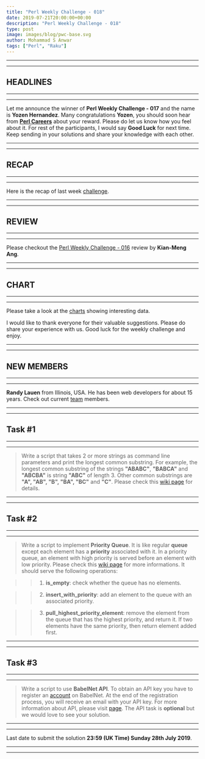 ```yaml
---
title: "Perl Weekly Challenge - 018"
date: 2019-07-21T20:00:00+00:00
description: "Perl Weekly Challenge - 018"
type: post
image: images/blog/pwc-base.svg
author: Mohammad S Anwar
tags: ["Perl", "Raku"]
---
```

***
***

## HEADLINES

***
***

Let me announce the winner of **Perl Weekly Challenge - 017** and the name is **Yozen Hernandez**. Many congratulations **Yozen**, you should soon hear from **[Perl Careers](https://perl.careers/)** about your reward. Please do let us know how you feel about it. For rest of the participants, I would say **Good Luck** for next time. Keep sending in your solutions and share your knowledge with each other.

***
***

## RECAP

***
***

Here is the recap of last week [challenge](/blog/recap-challenge-017).

***
***

## REVIEW

***
***

Please checkout the [Perl Weekly Challenge - 016](/blog/review-challenge-016) review by **Kian-Meng Ang**.

***
***

## CHART

***
***

Please take a look at the [charts](/chart) showing interesting data.

I would like to thank everyone for their valuable suggestions. Please do share your experience with us. Good luck for the weekly challenge and enjoy.

***
***

## NEW MEMBERS

***
***

**Randy Lauen** from Illinois, USA. He has been web developers for about 15 years.
Check out current [team](/team) members.

***
***

## Task #1

***
***

> Write a script that takes 2 or more strings as command line parameters and print the longest common substring. For example, the longest common substring of the strings **"ABABC"**, **"BABCA"** and **"ABCBA"** is string **"ABC"** of length 3. Other common substrings are **"A", "AB", "B", "BA", "BC"** and **"C"**. Please check this [wiki page](https://en.wikipedia.org/wiki/Longest_common_substring_problem) for details.

***
***

## Task #2

***
***

> Write a script to implement **Priority Queue**. It is like regular **queue** except each element has a **priority** associated with it. In a priority queue, an element with high priority is served before an element with low priority. Please check this [wiki page](https://en.wikipedia.org/wiki/Priority_queue) for more informations. It should serve the following operations:

>>    1) **is_empty**: check whether the queue has no elements.

>>    2) **insert_with_priority**: add an element to the queue with an associated priority.

>>    3) **pull_highest_priority_element**: remove the element from the queue that has the highest priority, and return it. If two elements have the same priority, then return element added first.

***
***

## Task #3

***
***

> Write a script to use **BabelNet API**. To obtain an API key you have to register an [account](http://babelnet.org/register) on BabelNet. At the end of the registration process, you will receive an email with your API key. For more information about API, please visit [page](https://babelnet.org/guide). The API task is **optional** but we would love to see your solution.

***
***

Last date to submit the solution **23:59 (UK Time) Sunday 28th July 2019**.

***
***

